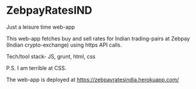 # ZebpayRatesIND
Just a leisure time web-app 

This web-app fetches buy and sell rates for Indian trading-pairs at Zebpay (Indian crypto-exchange) using https API calls.

Tech/tool stack- JS, grunt, html, css

P.S. I am terrible at CSS.

The web-app is deployed at https://zebpayratesindia.herokuapp.com/
